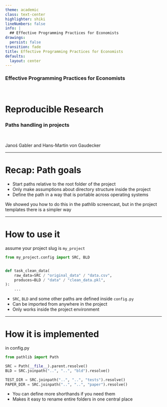 ```yaml
---
theme: academic
class: text-center
highlighter: shiki
lineNumbers: false
info: |
  ## Effective Programming Practices for Economists
drawings:
  persist: false
transition: fade
title: Effective Programming Practices for Economists
defaults:
  layout: center
---
```


### Effective Programming Practices for Economists

<br>

# Reproducible Research


### Paths handling in projects

<br>


Janoś Gabler and Hans-Martin von Gaudecker

---

# Recap: Path goals


- Start paths relative to the root folder of the project
- Only make assumptions about directory structure inside the project
- Define the path in a way that is portable across operating systems

We showed you how to do this in the pathlib screencast, but in the project templates
there is a simpler way



---

# How to use it

<div class="flex gap-12">
<div>

assume your project slug is `my_project`

```python
from my_project.config import SRC, BLD


def task_clean_data(
    raw_data=SRC / "original_data" / "data.csv",
    produces=BLD / "data" / "clean_data.pkl",
):
    ...
```

</div>
<div>

- `SRC`, `BLD` and some other paths are defined inside `config.py`
- Can be imported from anywhere in the project
- Only works inside the project environment

</div>
</div>

---

# How it is implemented

<div class="flex gap-12">
<div>

in config.py

```python
from pathlib import Path

SRC = Path(__file__).parent.resolve()
BLD = SRC.joinpath("..", "..", "bld").resolve()

TEST_DIR = SRC.joinpath("..", "..", "tests").resolve()
PAPER_DIR = SRC.joinpath("..", "..", "paper").resolve()
```

</div>
<div>

- You can define more shorthands if you need them
- Makes it easy to rename entire folders in one central place

</div>
</div>
